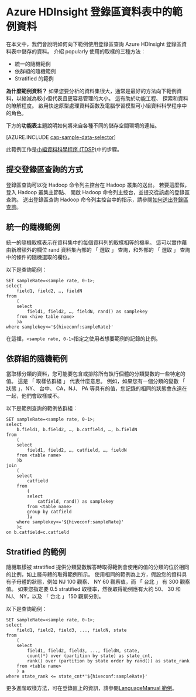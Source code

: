 <properties
    pageTitle="範例 Azure HDInsight 登錄區資料表中的資料 |Microsoft Azure"
    description="向下取樣 Azure HDInsight (Hadopop) 登錄區資料表中的資料"
    services="machine-learning,hdinsight"
    documentationCenter=""
    authors="bradsev"
    manager="jhubbard"
    editor="cgronlun"  />

<tags
    ms.service="machine-learning"
    ms.workload="data-services"
    ms.tgt_pltfrm="na"
    ms.devlang="na"
    ms.topic="article"
    ms.date="09/19/2016"
    ms.author="hangzh;bradsev" />

# <a name="sample-data-in-azure-hdinsight-hive-tables"></a>Azure HDInsight 登錄區資料表中的範例資料

在本文中，我們會說明如何向下範例使用登錄區查詢 Azure HDInsight 登錄區資料表中儲存的資料。 介紹 popularly 使用的取樣的三種方法︰

* 統一的隨機範例
* 依群組的隨機範例
* Stratified 的範例

**為什麼範例資料？**
如果您要分析的資料集很大，通常是最好的方法向下範例資料，以縮減為較小但代表且更容易管理的大小。 這有助於功能工程、 探索和資料的瞭解程度。 啟用快速原型處理資料函數及電腦學習模型可小組資料科學程序中的角色。

下方的**功能表**主題說明如何將來自各種不同的儲存空間環境的連結。

[AZURE.INCLUDE [cap-sample-data-selector](../../includes/cap-sample-data-selector.md)]

此範例工作是[小組資料科學程序 (TDSP)](https://azure.microsoft.com/documentation/learning-paths/cortana-analytics-process/)中的步驟。


## <a name="how-to-submit-hive-queries"></a>提交登錄區查詢的方式
登錄區查詢可以從 Hadoop 命令列主控台在 Hadoop 叢集的送出。 若要這麼做，登入 Hadoop 叢集主節點、 開啟 Hadoop 命令列主控台，並提交從該處的登錄區查詢。 送出登錄區查詢 Hadoop 命令列主控台中的指示，請參閱[如何送出登錄區查詢](machine-learning-data-science-move-hive-tables.md#submit)。

## <a name="uniform"></a>統一的隨機範例
統一的隨機取樣表示在資料集中的每個資料列的取樣相等的機率。 這可以實作藉由新增額外的欄位 rand 資料集內部的 「 選取 」 查詢，和外部的 「 選取 」 查詢中的條件的隨機選取的欄位。

以下是查詢範例︰

    SET sampleRate=<sample rate, 0-1>;
    select
        field1, field2, …, fieldN
    from
        (
        select
            field1, field2, …, fieldN, rand() as samplekey
        from <hive table name>
        )a
    where samplekey<='${hiveconf:sampleRate}'

在這裡，`<sample rate, 0-1>`指定之使用者想要範例的記錄的比例。

## <a name="group"></a>依群組的隨機範例

當取樣分類的資料，您可能要包含或排除所有執行個體的分類變數的一些特定的值。 這是 「 取樣依群組 」 代表什麼意思。
例如，如果您有一個分類的變數 「 狀態 」，NY、 台中、 CA，NJ、 PA 等具有的值，您記錄的相同的狀態會永遠在一起，他們會取樣或不。

以下是範例查詢的範例依群組︰

    SET sampleRate=<sample rate, 0-1>;
    select
        b.field1, b.field2, …, b.catfield, …, b.fieldN
    from
        (
        select
            field1, field2, …, catfield, …, fieldN
        from <table name>
        )b
    join
        (
        select
            catfield
        from
            (
            select
                catfield, rand() as samplekey
            from <table name>
            group by catfield
            )a
        where samplekey<='${hiveconf:sampleRate}'
        )c
    on b.catfield=c.catfield

## <a name="stratified"></a>Stratified 的範例

隨機取樣被 stratified 提供分類變數解答時取得範例會使用的值的分類的位於相同的比例，如上層母體的取得範例所示。 使用相同的範例為上方，假設您的資料具有子母體的狀態，例如 NJ 100 觀察、 NY 60 觀察值，而 「 台北 」 有 300 觀察值。 如果您指定要 0.5 stratified 取樣率，然後取得範例應有大約 50、 30 和 NJ、 NY，以及 「 台北 」 150 觀察分別。

以下是查詢範例︰

    SET sampleRate=<sample rate, 0-1>;
    select
        field1, field2, field3, ..., fieldN, state
    from
        (
        select
            field1, field2, field3, ..., fieldN, state,
            count(*) over (partition by state) as state_cnt,
            rank() over (partition by state order by rand()) as state_rank
        from <table name>
        ) a
    where state_rank <= state_cnt*'${hiveconf:sampleRate}'


更多進階取樣方法，可在登錄區上的資訊，請參閱[LanguageManual 範例](https://cwiki.apache.org/confluence/display/Hive/LanguageManual+Sampling)。
